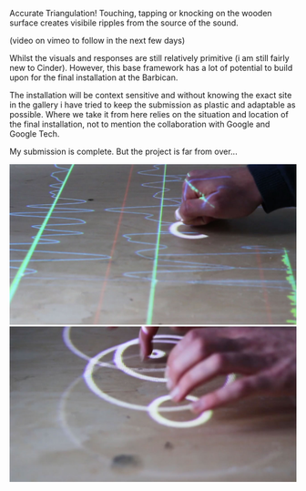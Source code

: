 Accurate Triangulation! Touching, tapping or knocking on the wooden surface creates visibile ripples from the source of the sound. 

(video on vimeo to follow in the next few days)

Whilst the visuals and responses are still relatively primitive (i am still fairly new to Cinder). However, this base framework has a lot of potential to build upon for the final installation at the Barbican. 

The installation will be context sensitive and without knowing the exact site in the gallery i have tried to keep the submission as plastic and adaptable as possible. Where we take it from here relies on the situation and location of the final installation, not to mention the collaboration with Google and Google Tech.

My submission is complete. But the project is far from over...

![Waveform](../project_images/tap1.jpg?raw=true "pcm analysis")
![Waveform](../project_images/taps.jpg?raw=true "pcm analysis")







